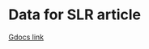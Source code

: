 # Data for SLR article

[Gdocs link](https://docs.google.com/document/d/1x9FoB3SxzTSmLMoi3f-_HDWVhai62noJHF7vRuZsCzA/edit?usp=sharing)